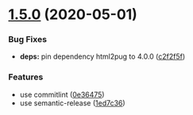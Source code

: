 # [1.5.0](https://github.com/anthonkendel/jest-serializer-pug/compare/v1.4.0...v1.5.0) (2020-05-01)


### Bug Fixes

* **deps:** pin dependency html2pug to 4.0.0 ([c2f2f5f](https://github.com/anthonkendel/jest-serializer-pug/commit/c2f2f5f0753b7d650c7b70d67d9fa3570d621efa))


### Features

* use commitlint ([0e36475](https://github.com/anthonkendel/jest-serializer-pug/commit/0e36475895a11f676d7fccda5b72a08383a1a800))
* use semantic-release ([1ed7c36](https://github.com/anthonkendel/jest-serializer-pug/commit/1ed7c367eee4d530c5d27b9d03ca66d65cb28af6))
